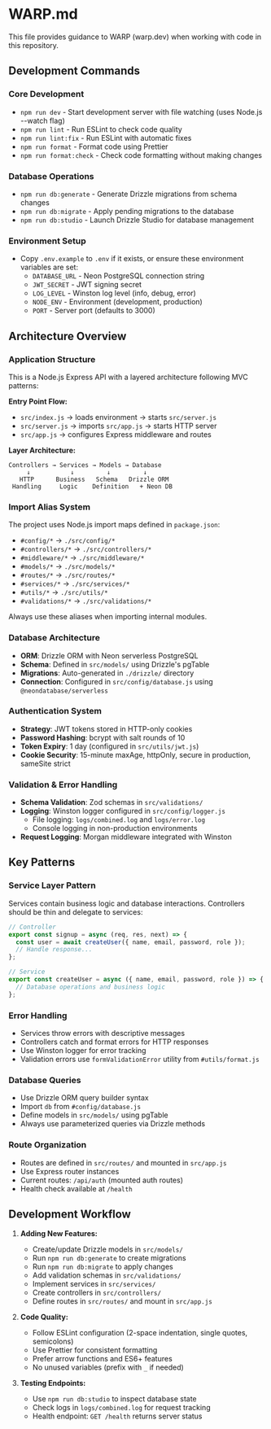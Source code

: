 # WARP.md

This file provides guidance to WARP (warp.dev) when working with code in this repository.

## Development Commands

### Core Development

- `npm run dev` - Start development server with file watching (uses Node.js --watch flag)
- `npm run lint` - Run ESLint to check code quality
- `npm run lint:fix` - Run ESLint with automatic fixes
- `npm run format` - Format code using Prettier
- `npm run format:check` - Check code formatting without making changes

### Database Operations

- `npm run db:generate` - Generate Drizzle migrations from schema changes
- `npm run db:migrate` - Apply pending migrations to the database
- `npm run db:studio` - Launch Drizzle Studio for database management

### Environment Setup

- Copy `.env.example` to `.env` if it exists, or ensure these environment variables are set:
  - `DATABASE_URL` - Neon PostgreSQL connection string
  - `JWT_SECRET` - JWT signing secret
  - `LOG_LEVEL` - Winston log level (info, debug, error)
  - `NODE_ENV` - Environment (development, production)
  - `PORT` - Server port (defaults to 3000)

## Architecture Overview

### Application Structure

This is a Node.js Express API with a layered architecture following MVC patterns:

**Entry Point Flow:**

- `src/index.js` → loads environment → starts `src/server.js`
- `src/server.js` → imports `src/app.js` → starts HTTP server
- `src/app.js` → configures Express middleware and routes

**Layer Architecture:**

```
Controllers → Services → Models → Database
     ↓           ↓         ↓         ↓
   HTTP      Business   Schema   Drizzle ORM
 Handling     Logic    Definition   + Neon DB
```

### Import Alias System

The project uses Node.js import maps defined in `package.json`:

- `#config/*` → `./src/config/*`
- `#controllers/*` → `./src/controllers/*`
- `#middleware/*` → `./src/middleware/*`
- `#models/*` → `./src/models/*`
- `#routes/*` → `./src/routes/*`
- `#services/*` → `./src/services/*`
- `#utils/*` → `./src/utils/*`
- `#validations/*` → `./src/validations/*`

Always use these aliases when importing internal modules.

### Database Architecture

- **ORM**: Drizzle ORM with Neon serverless PostgreSQL
- **Schema**: Defined in `src/models/` using Drizzle's pgTable
- **Migrations**: Auto-generated in `./drizzle/` directory
- **Connection**: Configured in `src/config/database.js` using `@neondatabase/serverless`

### Authentication System

- **Strategy**: JWT tokens stored in HTTP-only cookies
- **Password Hashing**: bcrypt with salt rounds of 10
- **Token Expiry**: 1 day (configured in `src/utils/jwt.js`)
- **Cookie Security**: 15-minute maxAge, httpOnly, secure in production, sameSite strict

### Validation & Error Handling

- **Schema Validation**: Zod schemas in `src/validations/`
- **Logging**: Winston logger configured in `src/config/logger.js`
  - File logging: `logs/combined.log` and `logs/error.log`
  - Console logging in non-production environments
- **Request Logging**: Morgan middleware integrated with Winston

## Key Patterns

### Service Layer Pattern

Services contain business logic and database interactions. Controllers should be thin and delegate to services:

```javascript
// Controller
export const signup = async (req, res, next) => {
  const user = await createUser({ name, email, password, role });
  // Handle response...
};

// Service
export const createUser = async ({ name, email, password, role }) => {
  // Database operations and business logic
};
```

### Error Handling

- Services throw errors with descriptive messages
- Controllers catch and format errors for HTTP responses
- Use Winston logger for error tracking
- Validation errors use `formValidationError` utility from `#utils/format.js`

### Database Queries

- Use Drizzle ORM query builder syntax
- Import `db` from `#config/database.js`
- Define models in `src/models/` using pgTable
- Always use parameterized queries via Drizzle methods

### Route Organization

- Routes are defined in `src/routes/` and mounted in `src/app.js`
- Use Express router instances
- Current routes: `/api/auth` (mounted auth routes)
- Health check available at `/health`

## Development Workflow

1. **Adding New Features:**
   - Create/update Drizzle models in `src/models/`
   - Run `npm run db:generate` to create migrations
   - Run `npm run db:migrate` to apply changes
   - Add validation schemas in `src/validations/`
   - Implement services in `src/services/`
   - Create controllers in `src/controllers/`
   - Define routes in `src/routes/` and mount in `src/app.js`

2. **Code Quality:**
   - Follow ESLint configuration (2-space indentation, single quotes, semicolons)
   - Use Prettier for consistent formatting
   - Prefer arrow functions and ES6+ features
   - No unused variables (prefix with `_` if needed)

3. **Testing Endpoints:**
   - Use `npm run db:studio` to inspect database state
   - Check logs in `logs/combined.log` for request tracking
   - Health endpoint: `GET /health` returns server status
